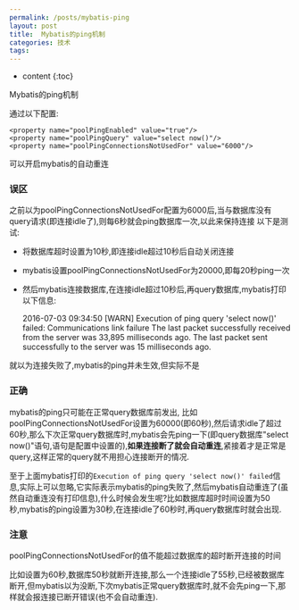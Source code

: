 ```yaml
---
permalink: /posts/mybatis-ping
layout: post
title:  Mybatis的ping机制
categories: 技术
tags:
---
```


* content
{:toc}

Mybatis的ping机制




通过以下配置:

    <property name="poolPingEnabled" value="true"/>
    <property name="poolPingQuery" value="select now()"/>
    <property name="poolPingConnectionsNotUsedFor" value="6000"/>

可以开启mybatis的自动重连

### 误区
之前以为poolPingConnectionsNotUsedFor配置为6000后,当与数据库没有query请求(即连接idle了),则每6秒就会ping数据库一次,以此来保持连接
以下是测试:
* 将数据库超时设置为10秒,即连接idle超过10秒后自动关闭连接
* mybatis设置poolPingConnectionsNotUsedFor为20000,即每20秒ping一次
* 然后mybatis连接数据库,在连接idle超过10秒后,再query数据库,mybatis打印以下信息:

    2016-07-03 09:34:50  [WARN] Execution of ping query 'select now()' failed: Communications link failure
    The last packet successfully received from the server was 33,895 milliseconds ago.  The last packet sent successfully to the server was 15 milliseconds ago.

就以为连接失败了,mybatis的ping并未生效,但实际不是

### 正确
mybatis的ping只可能在正常query数据库前发出,
比如poolPingConnectionsNotUsedFor设置为60000(即60秒),然后请求idle了超过60秒,那么下次正常query数据库时,mybatis会先ping一下(即query数据库"select now()"语句,语句是配置中设置的),**如果连接断了就会自动重连**,紧接着才是正常是query,这样正常的query就不用担心连接断开的情况.

至于上面mybatis打印的`Execution of ping query 'select now()' failed`信息,实际上可以忽略,它实际表示mybatis的ping失败了,然后mybatis自动重连了(虽然自动重连没有打印信息),什么时候会发生呢?比如数据库超时时间设置为50秒,mybatis的ping设置为30秒,在连接idle了60秒时,再query数据库时就会出现.

### 注意
poolPingConnectionsNotUsedFor的值不能超过数据库的超时断开连接的时间

比如设置为60秒,数据库50秒就断开连接,那么一个连接idle了55秒,已经被数据库断开,但mybatis以为没断,下次mybatis正常query数据库时,就不会先ping一下,那样就会报连接已断开错误(也不会自动重连).

